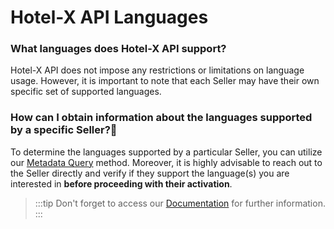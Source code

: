 ﻿---
sidebar_position: 7
---

# Hotel-X API Languages

### What languages does Hotel-X API support?

Hotel-X API does not impose any restrictions or limitations on language usage. However, it is important to note that each Seller may have their own specific set of supported languages.

### How can I obtain information about the languages supported by a specific Seller?🔎

To determine the languages supported by a particular Seller, you can utilize our [Metadata Query](https://knowledge.travelgate.com/hotel-x-development-metadata) method. Moreover, it is highly advisable to reach out to the Seller directly and verify if they support the language(s) you are interested in **before proceeding with their activation**.

>:::tip
Don't forget to access our [Documentation](/docs/apis/for-buyers/hotel-x-pull-buyers-api/quickstart/) for further information.
:::
